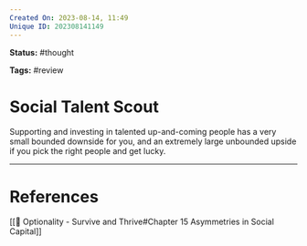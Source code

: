 ```yaml
---
Created On: 2023-08-14, 11:49
Unique ID: 202308141149
---
```

**Status:** #thought 

**Tags:** #review 

# Social Talent Scout
Supporting and investing in talented up-and-coming people has a very small bounded downside for you, and an extremely large unbounded upside if you pick the right people and get lucky. 


---
# References
[[📗 Optionality - Survive and Thrive#Chapter 15 Asymmetries in Social Capital]]
